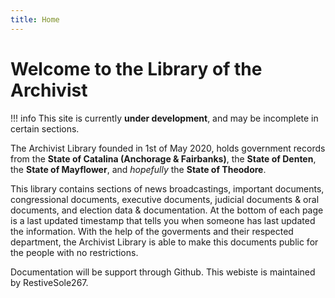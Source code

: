 ```yaml
---
title: Home
---
```

# Welcome to the Library of the Archivist

!!! info
    This site is currently **under development**, and may be incomplete in certain sections.

The Archivist Library founded in 1st of May 2020, holds government records from the **State of Catalina (Anchorage & Fairbanks)**, the **State of Denten**, the **State of Mayflower**, and *hopefully* the **State of Theodore**. 

This library contains sections of news broadcastings, important documents, congressional documents, executive documents, judicial documents & oral documents, and election data & documentation. At the bottom of each page is a last updated timestamp that tells you when someone has last updated the information. With the help of the goverments and their respected department, the Archivist Library is able to make this documents public for the people with no restrictions.

Documentation will be support through Github. This webiste is maintained by RestiveSole267.

